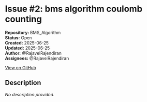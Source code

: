 # Issue #2: bms algorithm coulomb counting

**Repository:** BMS_Algorithm  
**Status:** Open  
**Created:** 2025-06-25  
**Updated:** 2025-06-25  
**Author:** @RajavelRajendiran  
**Assignees:** @RajavelRajendiran  

[View on GitHub](https://github.com/Simtestlab/BMS_Algorithm/issues/2)

## Description

*No description provided.*